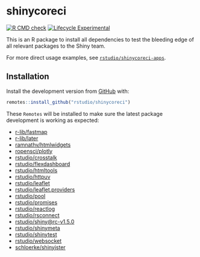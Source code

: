 <!-- README.md is generated from README.Rmd. Please edit that file -->

# shinycoreci

<!-- badges: start -->

[![R CMD check](https://github.com/rstudio/shinycoreci/workflows/R-CMD-check/badge.svg)](https://github.com/rstudio/shinycoreci/actions?query=workflow%3AR-CMD-check)
[![Lifecycle Experimental](https://img.shields.io/badge/lifecycle-experimental-orange.svg)](https://www.tidyverse.org/lifecycle/#experimental)
<!-- badges: end -->

This is an R package to install all dependencies to test the bleeding edge of all relevant packages to the Shiny team.

For more direct usage examples, see [`rstudio/shinycoreci-apps`](https://github.com/rstudio/shinycoreci-apps).

## Installation

Install the development version from [GitHub](https://github.com/) with:

``` r
remotes::install_github("rstudio/shinycoreci")
```

These `Remotes` will be installed to make sure the latest package development is working as expected:

  - [r-lib/fastmap](http://github.com/r-lib/fastmap)
  - [r-lib/later](http://github.com/r-lib/later)
  - [ramnathv/htmlwidgets](http://github.com/ramnathv/htmlwidgets)
  - [ropensci/plotly](http://github.com/ropensci/plotly)
  - [rstudio/crosstalk](http://github.com/rstudio/crosstalk)
  - [rstudio/flexdashboard](http://github.com/rstudio/flexdashboard)
  - [rstudio/htmltools](http://github.com/rstudio/htmltools)
  - [rstudio/httpuv](http://github.com/rstudio/httpuv)
  - [rstudio/leaflet](http://github.com/rstudio/leaflet)
  - [rstudio/leaflet.providers](http://github.com/rstudio/leaflet.providers)
  - [rstudio/pool](http://github.com/rstudio/pool)
  - [rstudio/promises](http://github.com/rstudio/promises)
  - [rstudio/reactlog](http://github.com/rstudio/reactlog)
  - [rstudio/rsconnect](http://github.com/rstudio/rsconnect)
  - [rstudio/shiny@rc-v1.5.0](http://github.com/rstudio/shiny)
  - [rstudio/shinymeta](http://github.com/rstudio/shinymeta)
  - [rstudio/shinytest](http://github.com/rstudio/shinytest)
  - [rstudio/websocket](http://github.com/rstudio/websocket)
  - [schloerke/shinyjster](http://github.com/schloerke/shinyjster)
